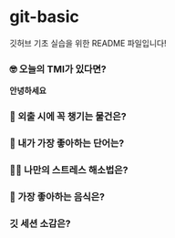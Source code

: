 # git-basic
깃허브 기초 실습을 위한 README 파일입니다!

### 🤓 오늘의 TMI가 있다면?
**안녕하세요**

### 🎒 외출 시에 꼭 챙기는 물건은?


### 🤙 내가 가장 좋아하는 단어는?


### 🧘‍♀️ 나만의 스트레스 해소법은?


### 🍧 가장 좋아하는 음식은?


### 깃 세션 소감은?

